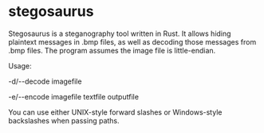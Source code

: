 # stegosaurus

Stegosaurus is a steganography tool written in Rust. It allows hiding plaintext messages in .bmp files, as well as decoding those messages from .bmp files. The program assumes the image file is little-endian.

Usage:

-d/--decode imagefile

-e/--encode imagefile textfile outputfile

You can use either UNIX-style forward slashes or Windows-style backslashes when passing paths.
